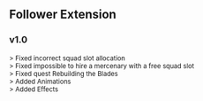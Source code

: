 ## Follower Extension

### v1.0

<sup> > Fixed incorrect squad slot allocation</sup>  
<sup> > Fixed impossible to hire a mercenary with a free squad slot</sup>  
<sup> > Fixed quest Rebuilding the Blades</sup>  
<sup> > Added Animations</sup>  
<sup> > Added Effects</sup>
